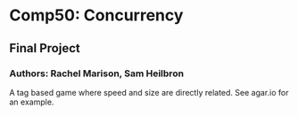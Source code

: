 # Comp50: Concurrency 
## Final Project
### Authors: Rachel Marison, Sam Heilbron

A tag based game where speed and size are directly related. See agar.io for an example.  
